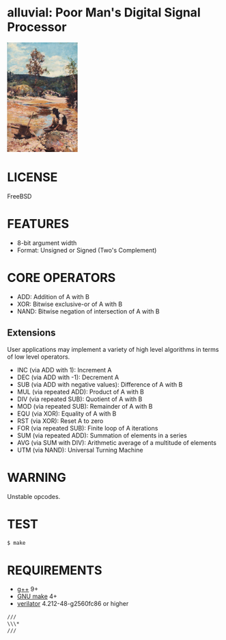 # alluvial: Poor Man's Digital Signal Processor

![gold prospector](alluvial.png)

# LICENSE

FreeBSD

# FEATURES

* 8-bit argument width
* Format: Unsigned or Signed (Two's Complement)

# CORE OPERATORS

* ADD: Addition of A with B
* XOR: Bitwise exclusive-or of A with B
* NAND: Bitwise negation of intersection of A with B

## Extensions

User applications may implement a variety of high level algorithms in terms of low level operators.

* INC (via ADD with 1): Increment A
* DEC (via ADD with -1): Decrement A
* SUB (via ADD with negative values): Difference of A with B
* MUL (via repeated ADD): Product of A with B
* DIV (via repeated SUB): Quotient of A with B
* MOD (via repeated SUB): Remainder of A with B
* EQU (via XOR): Equality of A with B
* RST (via XOR): Reset A to zero
* FOR (via repeated SUB): Finite loop of A iterations
* SUM (via repeated ADD): Summation of elements in a series
* AVG (via SUM with DIV): Arithmetic average of a multitude of elements
* UTM (via NAND): Universal Turning Machine

# WARNING

Unstable opcodes.

# TEST

```console
$ make
```

# REQUIREMENTS

* [g++](https://gcc.gnu.org/) 9+
* [GNU make](https://www.gnu.org/software/make/) 4+
* [verilator](https://www.veripool.org/verilator/) 4.212-48-g2560fc86 or higher

```text
///
\\\*
///
```
